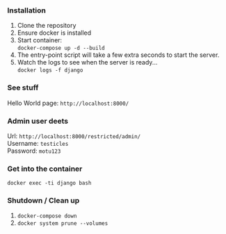 ### Installation
1. Clone the repository
2. Ensure docker is installed 
3. Start container:  
    `docker-compose up -d --build`
4. The entry-point script will take a few extra seconds to start the server.
5. Watch the logs to see when the server is ready...  
    `docker logs -f django`    
 
### See stuff
Hello World page:  `http://localhost:8000/` 
    
### Admin user deets
Url: `http://localhost:8000/restricted/admin/`  
Username: `testicles`  
Password: `motu123`

### Get into the container
`docker exec -ti django bash`

### Shutdown / Clean up
1. `docker-compose down`  
2. `docker system prune --volumes`

